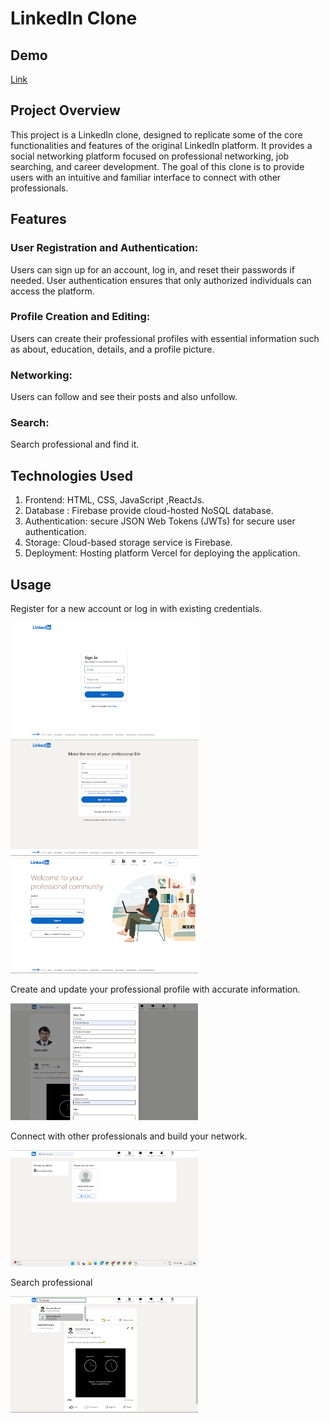 
# LinkedIn Clone

## Demo 
<a href="https://linkedin-clone-v2.vercel.app/" alt="link"> Link</a>


## Project Overview
This project is a LinkedIn clone, designed to replicate some of the core functionalities and features of the original LinkedIn platform. It provides a social networking platform focused on professional networking, job searching, and career development. The goal of this clone is to provide users with an intuitive and familiar interface to connect with other professionals.

## Features
<p><h3>User Registration and Authentication:</h3>Users can sign up for an account, log in, and reset their passwords if needed. User authentication ensures that only authorized individuals can access the platform.</p>

<p><h3>Profile Creation and Editing:</h3> Users can create their professional profiles with essential information such as about, education, details, and a profile picture.</p>

<p><h3>Networking:</h3> Users can follow and see their posts and also unfollow.</p>

<p><h3>Search:</h3> Search professional and find it.</p>

## Technologies Used
<ol>
<li>Frontend: HTML, CSS, JavaScript ,ReactJs.</li>

<li>Database : Firebase provide cloud-hosted NoSQL database.</li>

<li>Authentication: secure JSON Web Tokens (JWTs) for secure user authentication.</li>

<li>Storage: Cloud-based storage service is Firebase.</li>

<li>Deployment: Hosting platform Vercel for deploying the application.</li>
</ol>

## Usage
<p>Register for a new account or log in with existing credentials.</p>
<img src="https://github.com/Somnath64/LinkedinClone/blob/master/Linkedin_Images/LInkedin%20sighin%20page.png" alt="linkedin signin" width="300px">
<img src="https://github.com/Somnath64/LinkedinClone/blob/master/Linkedin_Images/Linked%20Signup%20page.png" alt="linkedin signup" width="300px">
<img src="https://github.com/Somnath64/LinkedinClone/blob/master/Linkedin_Images/linkedin%20home%20page.png" alt="main page" width="300px">

<p>Create and update your professional profile with accurate information.</p>
<img src="https://github.com/Somnath64/LinkedinClone/blob/master/Linkedin_Images/linkedin%20Update%20Profile.png" alt="linkedin Profile" width="300px">

<p>Connect with other professionals and build your network.</p>
<img src="https://github.com/Somnath64/LinkedinClone/blob/master/Linkedin_Images/linkedin%20network%20page.png" alt="linkedin network page" width="300px">

<p>Search professional </p>
<img src="https://github.com/Somnath64/LinkedinClone/blob/master/Linkedin_Images/Linkedin%20Search%20user.png" alt="linkedin search user" width="300px">
